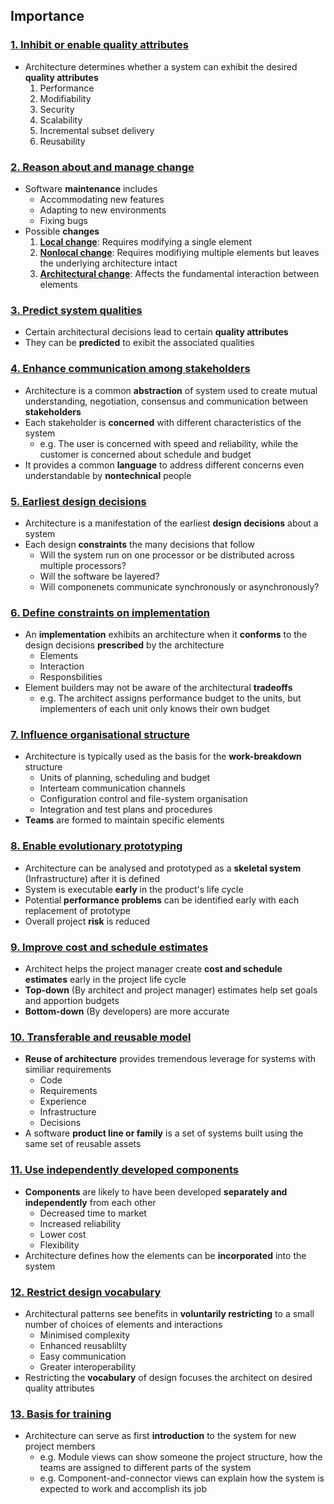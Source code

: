 ## Importance

### [1. Inhibit or enable quality attributes](#)
- Architecture determines whether a system can exhibit the desired **quality attributes**
   1. Performance
   2. Modifiability
   3. Security
   4. Scalability
   5. Incremental subset delivery
   6. Reusability

### [2. Reason about and manage change](#)
- Software **maintenance** includes
   - Accommodating new features
   - Adapting to new environments
   - Fixing bugs
- Possible **changes**
   1. [**Local change**](#): Requires modifying a single element
   2. [**Nonlocal change**](#): Requires modifiying multiple elements but leaves the underlying architecture intact
   3. [**Architectural change**](#): Affects the fundamental interaction between elements 

### [3. Predict system qualities](#)
- Certain architectural decisions lead to certain **quality attributes**
- They can be **predicted** to exibit the associated qualities

### [4. Enhance communication among stakeholders](#)
- Architecture is a common **abstraction** of system used to create mutual understanding, negotiation, consensus and communication between **stakeholders**
- Each stakeholder is **concerned** with different characteristics of the system
   - e.g. The user is concerned with speed and reliability, while the customer is concerned about schedule and budget
- It provides a common **language** to address different concerns even understandable by **nontechnical** people

### [5. Earliest design decisions](#)
- Architecture is a manifestation of the earliest **design decisions** about a system
- Each design **constraints** the many decisions that follow
   - Will the system run on one processor or be distributed across multiple processors?
   - Will the software be layered?
   - Will componenets communicate synchronously or asynchronously?

### [6. Define constraints on implementation](#)
- An **implementation** exhibits an architecture when it **conforms** to the design decisions **prescribed** by the architecture
   - Elements
   - Interaction
   - Responsbilities
- Element builders may not be aware of the architectural **tradeoffs**
   - e.g. The architect assigns performance budget to the units, but implementers of each unit only knows their own budget

### [7. Influence organisational structure](#)
- Architecture is typically used as the basis for the **work-breakdown** structure
   - Units of planning, scheduling and budget
   - Interteam communication channels
   - Configuration control and file-system organisation
   - Integration and test plans and procedures
- **Teams** are formed to maintain specific elements

### [8. Enable evolutionary prototyping](#)
- Architecture can be analysed and prototyped as a **skeletal system** (Infrastructure) after it is defined
- System is executable **early** in the product's life cycle
- Potential **performance problems** can be identified early with each replacement of prototype
- Overall project **risk** is reduced

### [9. Improve cost and schedule estimates](#)
- Architect helps the project manager create **cost and schedule estimates** early in the project life cycle
- **Top-down** (By architect and project manager) estimates help set goals and apportion budgets
- **Bottom-down** (By developers) are more accurate

### [10. Transferable and reusable model](#)
- **Reuse of architecture** provides tremendous leverage for systems with similiar requirements
   - Code
   - Requirements
   - Experience
   - Infrastructure
   - Decisions
- A software **product line or family** is a set of systems built using the same set of reusable assets

### [11. Use independently developed components](#)
- **Components** are likely to have been developed **separately and independently** from each other
   - Decreased time to market
   - Increased reliability
   - Lower cost
   - Flexibility
- Architecture defines how the elements can be **incorporated** into the system

### [12. Restrict design vocabulary](#)
- Architectural patterns see benefits in **voluntarily restricting** to a small number of choices of elements and interactions
   - Minimised complexity
   - Enhanced reusablilty 
   - Easy communication
   - Greater interoperability
- Restricting the **vocabulary** of design focuses the architect on desired quality attributes

### [13. Basis for training](#)
- Architecture can serve as first **introduction** to the system for new project members
   - e.g. Module views can show someone the project structure, how the teams are assigned to different parts of the system
   - e.g. Component-and-connector views can explain how the system is expected to work and accomplish its job
